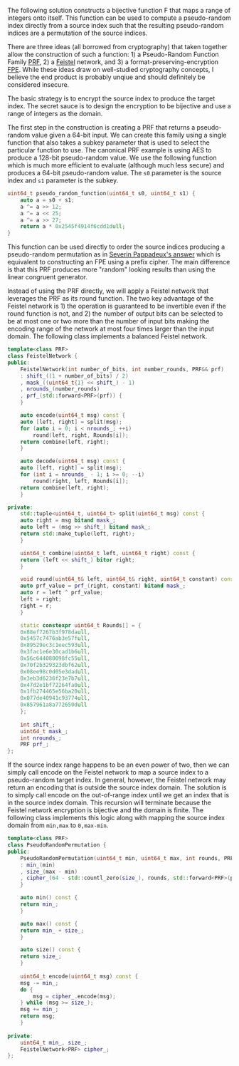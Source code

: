 
The following solution constructs a bijective function F that maps a
range of integers onto itself. This function can be used to compute a
pseudo-random index directly from a source index such that the
resulting pseudo-random indices are a permutation of the source
indices.

There are three ideas (all borrowed from cryptography) that taken
together allow the construction of such a function: 1) a Pseudo-Random
Function Family [PRF][1], 2) a [Feistel][2] network, and 3) a
format-preserving-encryption [FPE][3].  While these ideas draw on
well-studied cryptography concepts, I believe the end product is
probably unqiue and should definitely be considered insecure.

The basic strategy is to encrypt the source index to produce the
target index. The secret sauce is to design the encryption to be
bijective and use a range of integers as the domain.

The first step in the construction is creating a PRF that returns a
pseudo-random value given a 64-bit input. We can create this family
using a single function that also takes a subkey parameter that is
used to select the particular function to use. The canonical PRF
example is using AES to produce a 128-bit pseudo-random value. We use
the following function which is much more efficient to evaluate
(although much less secure) and produces a 64-bit pseudo-random
value. The `s0` parameter is the source index and `s1` parameter is
the subkey.

```c++
uint64_t pseudo_random_function(uint64_t s0, uint64_t s1) {
    auto a = s0 + s1;
    a ^= a >> 12;
    a ^= a << 25;
    a ^= a >> 27;
    return a * 0x2545f4914f6cdd1dull;
}
```

This function can be used directly to order the source indices
producing a pseudo-random permutation as in [Severin Pappadeux's
answer](https://stackoverflow.com/a/76082801/1202808) which is
equivalent to constructing an FPE using a prefix cipher. The main
difference is that this PRF produces more "random" looking results
than using the linear congruent generator.

Instead of using the PRF directly, we will apply a Feistel network
that leverages the PRF as its round function. The two key advantage of
the Feistel network is 1) the operation is guaranteed to be invertible
even if the round function is not, and 2) the number of output bits
can be selected to be at most one or two more than the number of input
bits making the encoding range of the network at most four times
larger than the input domain. The following class implements a
balanced Feistel network.

```c++
template<class PRF>
class FeistelNetwork {
public:
    FeistelNetwork(int number_of_bits, int number_rounds, PRF&& prf)
	: shift_((1 + number_of_bits) / 2)
	, mask_((uint64_t{1} << shift_) - 1)
	, nrounds_(number_rounds)
	, prf_(std::forward<PRF>(prf)) {
    }

    auto encode(uint64_t msg) const {
	auto [left, right] = split(msg);
	for (auto i = 0; i < nrounds_; ++i)
	    round(left, right, Rounds[i]);
	return combine(left, right);
    }

    auto decode(uint64_t msg) const {
	auto [left, right] = split(msg);
	for (int i = nrounds_ - 1; i >= 0; --i)
	    round(right, left, Rounds[i]);
	return combine(left, right);
    }

private:
    std::tuple<uint64_t, uint64_t> split(uint64_t msg) const {
	auto right = msg bitand mask_;
	auto left = (msg >> shift_) bitand mask_;
	return std::make_tuple(left, right);
    }

    uint64_t combine(uint64_t left, uint64_t right) const {
	return (left << shift_) bitor right;
    }

    void round(uint64_t& left, uint64_t& right, uint64_t constant) const {
	auto prf_value = prf_(right, constant) bitand mask_;
	auto r = left ^ prf_value;
	left = right;
	right = r;
    }

    static constexpr uint64_t Rounds[] = {
	0x88ef7267b3f978daull,
	0x5457c7476ab3e57full,
	0x89529ec3c1eec593ull,
	0x3fac1e6e30cad1b6ull,
	0x56c644080098fc55ull,
	0x70f2b329323dbf62ull,
	0x08ee98c0d05e3dadull,
	0x3eb3d6236f23e7b7ull,
	0x47d2e1bf72264fa0ull,
	0x1fb274465e56ba20ull,
	0x077de40941c93774ull,
	0x857961a8a772650dull
    };
    
    int shift_;
    uint64_t mask_;
    int nrounds_;
    PRF prf_;
};
```

If the source index range happens to be an even power of two, then we
can simply call encode on the Feistel network to map a source index to
a pseudo-random target index. In general, however, the Feistel network
may return an encoding that is outside the source index domain. The
solution is to simply call encode on the out-of-range index until we
get an index that is in the source index domain. This recursion will
terminate because the Feistel network encryption is bijective and the
domain is finite. The following class implements this logic along with
mapping the source index domain from `min,max` to `0,max-min`.

```c++
template<class PRF>
class PseudoRandomPermutation {
public:
    PseudoRandomPermutation(uint64_t min, uint64_t max, int rounds, PRF&& prf)
	: min_(min)
	, size_(max - min)
	, cipher_(64 - std::countl_zero(size_), rounds, std::forward<PRF>(prf)) { 
    }

    auto min() const {
	return min_;
    }

    auto max() const {
	return min_ + size_;
    }

    auto size() const {
	return size_;
    }
    
    uint64_t encode(uint64_t msg) const {
	msg -= min_;
	do {
	    msg = cipher_.encode(msg);
	} while (msg >= size_);
	msg += min_;
	return msg;
    }
    
private:
    uint64_t min_, size_;
    FeistelNetwork<PRF> cipher_;
};
```

  [1]: https://en.wikipedia.org/wiki/Format-preserving_encryption
  [2]: https://en.wikipedia.org/wiki/Feistel_cipher
  [3]: https://en.wikipedia.org/wiki/Format-preserving_encryption


